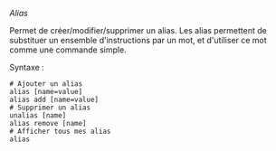 *Alias*

Permet de créer/modifier/supprimer un alias. Les alias permettent de substituer un ensemble d'instructions par un mot, et d'utiliser ce mot comme une commande simple.

Syntaxe :
```
# Ajouter un alias
alias [name=value]
alias add [name=value]
# Supprimer un alias
unalias [name]
alias remove [name]
# Afficher tous mes alias
alias
```